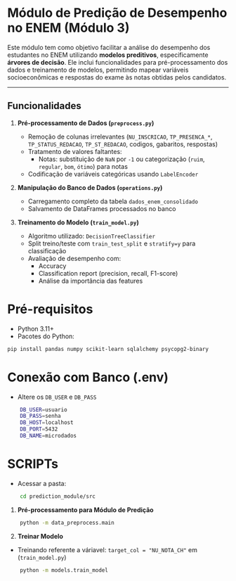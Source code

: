 # Módulo de Predição de Desempenho no ENEM (Módulo 3)

Este módulo tem como objetivo facilitar a análise do desempenho dos estudantes no ENEM utilizando **modelos preditivos**, especificamente **árvores de decisão**. Ele inclui funcionalidades para pré-processamento dos dados e treinamento de modelos, permitindo mapear variáveis socioeconômicas e respostas do exame às notas obtidas pelos candidatos.

---

## Funcionalidades

1. **Pré-processamento de Dados (`preprocess.py`)**  
   - Remoção de colunas irrelevantes (`NU_INSCRICAO`, `TP_PRESENCA_*`, `TP_STATUS_REDACAO`, `TP_ST_REDACAO`, codigos, gabaritos, respostas)  
   - Tratamento de valores faltantes:
     - Notas: substituição de `NaN` por `-1` ou categorização (`ruim`, `regular`, `bom`, `ótimo`) para notas
   - Codificação de variáveis categóricas usando `LabelEncoder`  

2. **Manipulação do Banco de Dados (`operations.py`)**  
   - Carregamento completo da tabela `dados_enem_consolidado`  
   - Salvamento de DataFrames processados no banco  


3. **Treinamento do Modelo (`train_model.py`)**  
   - Algoritmo utilizado: `DecisionTreeClassifier`
   - Split treino/teste com `train_test_split` e `stratify=y` para classificação  
   - Avaliação de desempenho com:
     - Accuracy
     - Classification report (precision, recall, F1-score)
     - Análise da importância das features  

# Pré-requisitos
- Python 3.11+
- Pacotes do Python: 

```bash
pip install pandas numpy scikit-learn sqlalchemy psycopg2-binary
```

# Conexão com Banco (.env)
- Altere os `DB_USER` e `DB_PASS`

```bash
    DB_USER=usuario
    DB_PASS=senha
    DB_HOST=localhost
    DB_PORT=5432
    DB_NAME=microdados
```

# SCRIPTs
- Acessar a pasta: 
```bash
    cd prediction_module/src
```

1. **Pré-processamento para Módulo de Predição**  

```bash
    python -m data_preprocess.main
```

2. **Treinar Modelo**  
- Treinando referente a váriavel: `target_col = "NU_NOTA_CH"` em (`train_model.py`)

```bash
    python -m models.train_model
```







